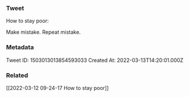 ### Tweet
How to stay poor:

Make mistake. 
Repeat mistake.

### Metadata
Tweet ID: 1503013013854593033
Created At: 2022-03-13T14:20:01.000Z

### Related
[[2022-03-12 09-24-17 How to stay poor]]
